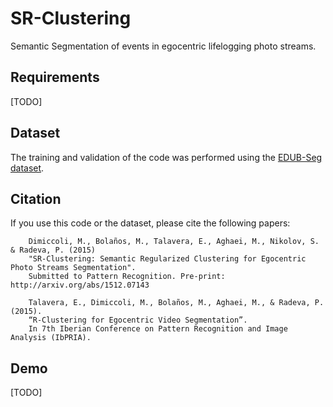 # SR-Clustering
Semantic Segmentation of events in egocentric lifelogging photo streams.

## Requirements
[TODO]

## Dataset
The training and validation of the code was performed using the [EDUB-Seg dataset](http://www.ub.edu/cvub/egocentric-dataset-of-the-university-of-barcelona-segmentation-edub-seg/).

## Citation
If you use this code or the dataset, please cite the following papers:

        Dimiccoli, M., Bolaños, M., Talavera, E., Aghaei, M., Nikolov, S. & Radeva, P. (2015) 
        "SR-Clustering: Semantic Regularized Clustering for Egocentric Photo Streams Segmentation". 
        Submitted to Pattern Recognition. Pre-print: http://arxiv.org/abs/1512.07143

        Talavera, E., Dimiccoli, M., Bolaños, M., Aghaei, M., & Radeva, P. (2015).
        “R-Clustering for Egocentric Video Segmentation”. 
        In 7th Iberian Conference on Pattern Recognition and Image Analysis (IbPRIA).

## Demo
[TODO]
